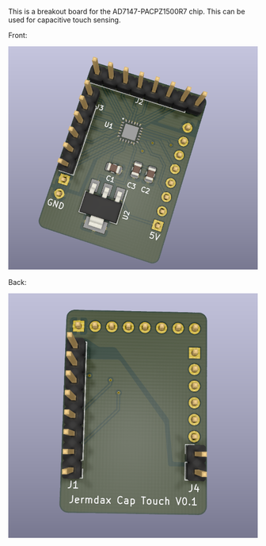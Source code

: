 This is a breakout board for the AD7147-PACPZ1500R7 chip.
This can be used for capacitive touch sensing.

Front:

![alt text][front]

[front]: front.png "PCB Front"

Back:

![alt text][back]

[back]: back.png "PCB Back"
